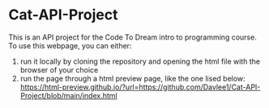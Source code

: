# Cat-API-Project

This is an API project for the Code To Dream intro to programming course.<br>
To use this webpage, you can either:
1. run it locally by cloning the repository and opening the html file with the browser of your choice
2. run the page through a html preview page, like the one lised below:
    https://html-preview.github.io/?url=https://github.com/Davlee1/Cat-API-Project/blob/main/index.html

